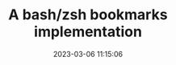 ---
url: https://threkk.medium.com/how-to-use-bookmarks-in-bash-zsh-6b8074e40774
title: A bash/zsh bookmarks implementation
description: Nice, simple system for keeping a list of bookmarked folders in the shell.
tags:
- shell
source: 
date: 2023-03-06 11:15:06
---